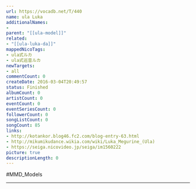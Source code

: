 ```yaml
---
url: https://vocadb.net/T/440
name: ula Luka
additionalNames: 
- 
parent: "[[ula-model]]"
related:
- "[[ula-luka-da]]"
mappedNicoTags:
- ula式ルカ
- ula式巡音ルカ
newTargets:
- all
commentCount: 0
createDate: 2016-03-04T20:49:57
status: Finished
albumCount: 0
artistCount: 0
eventCount: 0
eventSeriesCount: 0
followerCount: 0
songListCount: 0
songCount: 85
links: 
- http://kotankor.blog46.fc2.com/blog-entry-63.html
- http://mikumikudance.wikia.com/wiki/Luka_Megurine_(Ula)
- https://seiga.nicovideo.jp/seiga/im1560222
picture: true
descriptionLength: 0
---
```


#MMD_Models



---

